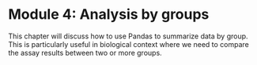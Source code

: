 # Module 4: Analysis by groups

This chapter will discuss how to use Pandas to summarize data by group. 
This is particularly useful in biological context where we need to compare the assay results between two or more groups.

